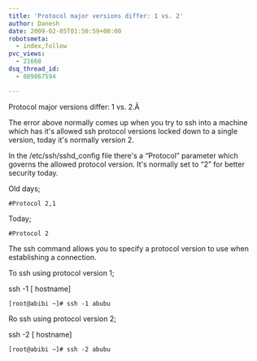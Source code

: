 ```yaml
---
title: 'Protocol major versions differ: 1 vs. 2'
author: Danesh
date: 2009-02-05T01:50:59+00:00
robotsmeta:
  - index,follow
pvc_views:
  - 21668
dsq_thread_id:
  - 889867594

---
```

Protocol major versions differ: 1 vs. 2.Â 

The error above normally comes up when you try to ssh into a machine which has it's allowed ssh protocol versions locked down to a single version, today it's normally version 2.

In the /etc/ssh/sshd_config file there's a &#8220;Protocol&#8221; parameter which governs the allowed protocol version. It's normally set to &#8220;2&#8221; for better security today.

Old days;

`#Protocol 2,1`

Today;

`#Protocol 2`

The ssh command allows you to specify a protocol version to use when establishing a connection.

To ssh using protocol version 1;

ssh -1 [ hostname]

`[root@abibi ~]# ssh -1 abubu`

Ro ssh using protocol version 2;

ssh -2 [ hostname]

`[root@abibi ~]# ssh -2 abubu`